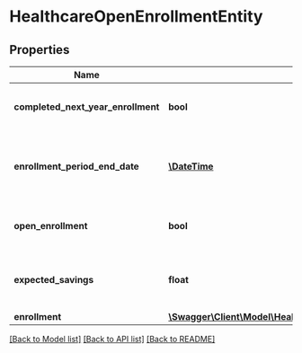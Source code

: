 # HealthcareOpenEnrollmentEntity

## Properties
Name | Type | Description | Notes
------------ | ------------- | ------------- | -------------
**completed_next_year_enrollment** | **bool** | Is user already enrolled for next year? | [optional] 
**enrollment_period_end_date** | [**\DateTime**](\DateTime.md) | Enrollment peirod end date, may be nil if not in enrollment | [optional] 
**open_enrollment** | **bool** | Is the user currently in open enrollment? | [optional] 
**expected_savings** | **float** | How much we estimate the user could save | [optional] [default to 2500.0]
**enrollment** | [**\Swagger\Client\Model\HealthcareFSAProgramEnrollmentEntity**](HealthcareFSAProgramEnrollmentEntity.md) |  | [optional] 

[[Back to Model list]](../README.md#documentation-for-models) [[Back to API list]](../README.md#documentation-for-api-endpoints) [[Back to README]](../README.md)

